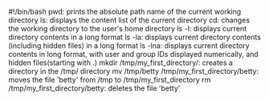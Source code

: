 #!/bin/bash
pwd: prints the absolute path name of the current working directory
ls: displays the content list of the current directory
cd: changes the working directory to the user's home directory
ls -l: displays current directory contents in a long format
ls -la: displays current directory contents (including hidden files) in a long format
ls -lna: displays current directory contents in long format, with user and group IDs displayed numerically, and hidden files(starting with .)
mkdir /tmp/my_first_directory/: creates a directory in the /tmp/ directory
mv /tmp/betty /tmp/my_first_directory/betty: moves the file 'betty' from /tmp to /tmp/my_first_directory
rm /tmp/my_first_directory/betty: deletes the file 'betty'
